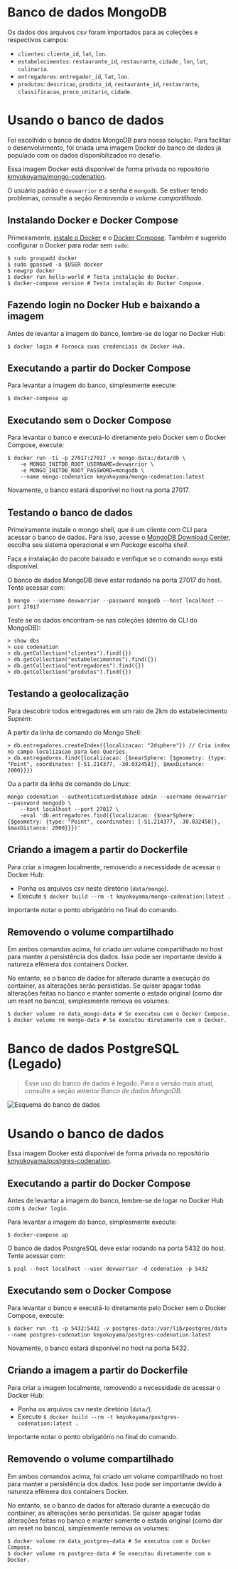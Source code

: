 # Banco de dados MongoDB

Os dados dos arquivos csv foram importados para as coleções e respectivos campos:

* `clientes`: `cliente_id`, `lat`, `lon`.
* `estabelecimentos`: `restaurante_id`, `restaurante`, `cidade` , `lon`, `lat`, `culinaria`.
* `entregadores`: `entregador_id`, `lat`, `lon`.
* `produtos`: `descricao`, `produto_id`, `restaurante_id`, `restaurante`, `classificacao`, `preco_unitario`, `cidade`.

# Usando o banco de dados

Foi escolhido o banco de dados MongoDB para nossa solução.
Para facilitar o desenvolvimento, foi criada uma imagem Docker do
banco de dados já populado com os dados disponibilizados no desafio.

Essa imagem Docker está disponível de forma privada no repositório
[kmyokoyama/mongo-codenation](https://cloud.docker.com/repository/registry-1.docker.io/kmyokoyama/mongo-codenation).

O usuário padrão é `devwarrior` e a senha é `mongodb`. Se estiver tendo problemas,
consulte a seção _Removendo o volume compartilhado_.

## Instalando Docker e Docker Compose

Primeiramente, [instale o Docker](https://docs.docker.com/install/)
e o [Docker Compose](https://docs.docker.com/compose/install/). Também é sugerido
configurar o Docker para rodar sem `sudo`:

```shell
$ sudo groupadd docker
$ sudo gpasswd -a $USER docker
$ newgrp docker
$ docker run hello-world # Testa instalação do Docker.
$ docker-compose version # Testa instalação do Docker Compose.
```

## Fazendo login no Docker Hub e baixando a imagem

Antes de levantar a imagem do banco, lembre-se de logar no Docker Hub:

```shell
$ docker login # Forneca suas credenciais do Docker Hub.
```

## Executando a partir do Docker Compose

Para levantar a imagem do banco, simplesmente execute:

```shell
$ docker-compose up
```

## Executando sem o Docker Compose

Para levantar o banco e executá-lo diretamente pelo Docker sem o Docker Compose, execute:

```shell
$ docker run -ti -p 27017:27017 -v mongo-data:/data/db \
	-e MONGO_INITDB_ROOT_USERNAME=devwarrior \
	-e MONGO_INITDB_ROOT_PASSWORD=mongodb \
	--name mongo-codenation kmyokoyama/mongo-codenation:latest
```

Novamente, o banco estará disponível no host na porta 27017.

## Testando o banco de dados

Primeiramente instale o mongo shell, que é um cliente com CLI para acessar o banco de dados.
Para isso, acesse o [MongoDB Download Center](https://www.mongodb.com/download-center/community?jmp=docs),
escolha seu sistema operacional e em _Package_ escolha _shell_.

Faça a instalação do pacote baixado e verifique se o comando `mongo` está disponível.

O banco de dados MongoDB deve estar rodando na porta 27017 do host. Tente acessar
com:

```shell
$ mongo --username devwarrior --password mongodb --host localhost --port 27017
```

Teste se os dados encontram-se nas coleções (dentro da CLI do MongoDB):

```
> show dbs
> use codenation
> db.getCollection("clientes").find({})
> db.getCollection("estabelecimentos").find({})
> db.getCollection("entregadores").find({})
> db.getCollection("produtos").find({})
```

## Testando a geolocalização

Para descobrir todos entregadores em um raio de 2km do estabelecimento _Suprem_:

A partir da linha de comando do Mongo Shell:

```
> db.entregadores.createIndex({localizacao: "2dsphere"}) // Cria index no campo localizacao para Geo Queries.
> db.entregadores.find({localizacao: {$nearSphere: {$geometry: {type: "Point", coordinates: [-51.214377, -30.032458]}, $maxDistance: 2000}}})
```

Ou a partir da linha de comando do Linux:

```shell
mongo codenation --authenticationDatabase admin --username devwarrior --password mongodb \
	--host localhost --port 27017 \
	-eval 'db.entregadores.find({localizacao: {$nearSphere: {$geometry: {type: "Point", coordinates: [-51.214377, -30.032458]}, $maxDistance: 2000}}})'
```

## Criando a imagem a partir do Dockerfile

Para criar a imagem localmente, removendo a necessidade de acessar o Docker Hub:

* Ponha os arquivos csv neste diretório (`data/mongo`).
* Execute `$ docker build --rm -t kmyokoyama/mongo-codenation:latest .`

Importante notar o ponto obrigatório no final do comando.

## Removendo o volume compartilhado

Em ambos comandos acima, foi criado um volume compartilhado no host para manter a persistência dos dados.
Isso pode ser importante devido à natureza efêmera dos containers Docker.

No entanto, se o banco de dados for alterado durante a execução do container, as alterações serão persistidas.
Se quiser apagar todas alterações feitas no banco e manter somente o estado original (como dar um reset no banco),
simplesmente remova os volumes:

```shell
$ docker volume rm data_mongo-data # Se executou com o Docker Compose.
$ docker volume rm mongo-data # Se executou diretamente com o Docker.
```

# Banco de dados PostgreSQL (Legado)

> Esse uso do banco de dados é legado. Para a versão mais atual, consulte a seção anterior _Banco de dados MongoDB_.

![Esquema do banco de dados](postgres-codenation.png)

# Usando o banco de dados

Essa imagem Docker está disponível de forma privada no repositório
[kmyokoyama/postgres-codenation](https://cloud.docker.com/repository/registry-1.docker.io/kmyokoyama/postgres-codenation).

## Executando a partir do Docker Compose

Antes de levantar a imagem do banco, lembre-se de logar no Docker Hub com `$ docker login`.

Para levantar a imagem do banco, simplesmente execute:

```shell
$ docker-compose up
```

O banco de dados PostgreSQL deve estar rodando na porta 5432 do host. Tente acessar
com:

```shell
$ psql --host localhost --user devwarrior -d codenation -p 5432
```

## Executando sem o Docker Compose

Para levantar o banco e executá-lo diretamente pelo Docker sem o Docker Compose, execute:

```shell
$ docker run -ti -p 5432:5432 -v postgres-data:/var/lib/postgres/data --name postgres-codenation kmyokoyama/postgres-codenation:latest
```

Novamente, o banco estará disponível no host na porta 5432.

## Criando a imagem a partir do Dockerfile

Para criar a imagem localmente, removendo a necessidade de acessar o Docker Hub:

* Ponha os arquivos csv neste diretório (`data/`).
* Execute `$ docker build --rm -t kmyokoyama/postgres-codenation:latest .`

Importante notar o ponto obrigatório no final do comando.

## Removendo o volume compartilhado

Em ambos comandos acima, foi criado um volume compartilhado no host para manter a persistência dos dados.
Isso pode ser importante devido à natureza efêmera dos containers Docker.

No entanto, se o banco de dados for alterado durante a execução do container, as alterações serão persistidas.
Se quiser apagar todas alterações feitas no banco e manter somente o estado original (como dar um reset no banco),
simplesmente remova os volumes:

```shell
$ docker volume rm data_postgres-data # Se executou com o Docker Compose.
$ docker volume rm postgres-data # Se executou diretamente com o Docker.
```